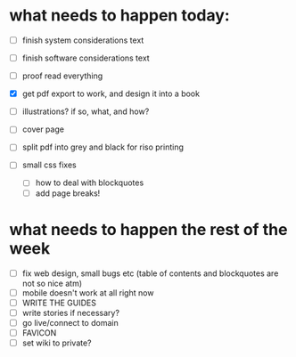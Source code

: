 # what needs to happen **today**:  
  
- [ ] finish system considerations text  
- [ ] finish software considerations text  
- [ ] proof read everything  
  
- [x] get pdf export to work, and design it into a book  
- [ ] illustrations? if so, what, and how?  
- [ ] cover page  
- [ ] split pdf into grey and black for riso printing 
- [ ] small css fixes
	- [ ] how to deal with blockquotes
	- [ ] add page breaks!
  
# what needs to happen the **rest of the week**  

- [ ] fix web design, small bugs etc (table of contents and blockquotes are not so nice atm)  
- [ ] mobile doesn't work at all right now  
- [ ] WRITE THE GUIDES  
- [ ] write stories if necessary?  
- [ ] go live/connect to domain
- [ ] FAVICON
- [ ] set wiki to private?
